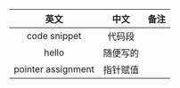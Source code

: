 
| 英文        | 中文    |  备注  |
| :--------:   | :-----:   | :----: |
| code snippet  |  代码段      |       |
| hello        |  随便写的      |       |
| pointer assignment |  指针赋值      |       |
